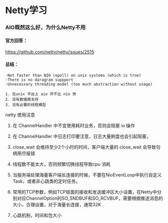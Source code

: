 # Netty学习

### AIO既然这么好，为什么Netty不用
#### 官方回答：
https://github.com/netty/netty/issues/2515

#### 总结：

```
·Not faster than NIO (epoll) on unix systems (which is true)
·There is no daragram suppport
·Unnecessary threading model (too much abstraction without usage)

1. 在unix 平台上 aio 并不比 nio 快
2. 没有数据报支持
3. 没有必要的线程模型

```


netty 使用注意

1. 在 ChannelHandler 中不宜使用耗时业务，否则会阻塞 io 操作
2. 在 ChannelHandler 中日志打印要注意，日志大量刷盘也会引起阻塞，
3. close_wait 会维持至少2个小时的时间，客户端大量的 close_wait 会导致句柄用尽报错
4. 线程数不能太大，否则频繁切换线程导致cpu 消耗
5. 当服务端处理海量客户端长连接的时候，不要在NioEventLoop中执行自定义Task，或者非心跳类的定时任务。

6. 常用的TCP参数，例如TCP层面的接收和发送缓冲区大小设置，在Netty中分别对应ChannelOption的SO_SNDBUF和SO_RCVBUF，需要根据推送消息的大小，合理设置，对于海量长连接，通常32K
7. 心跳机制，时间和包大小



